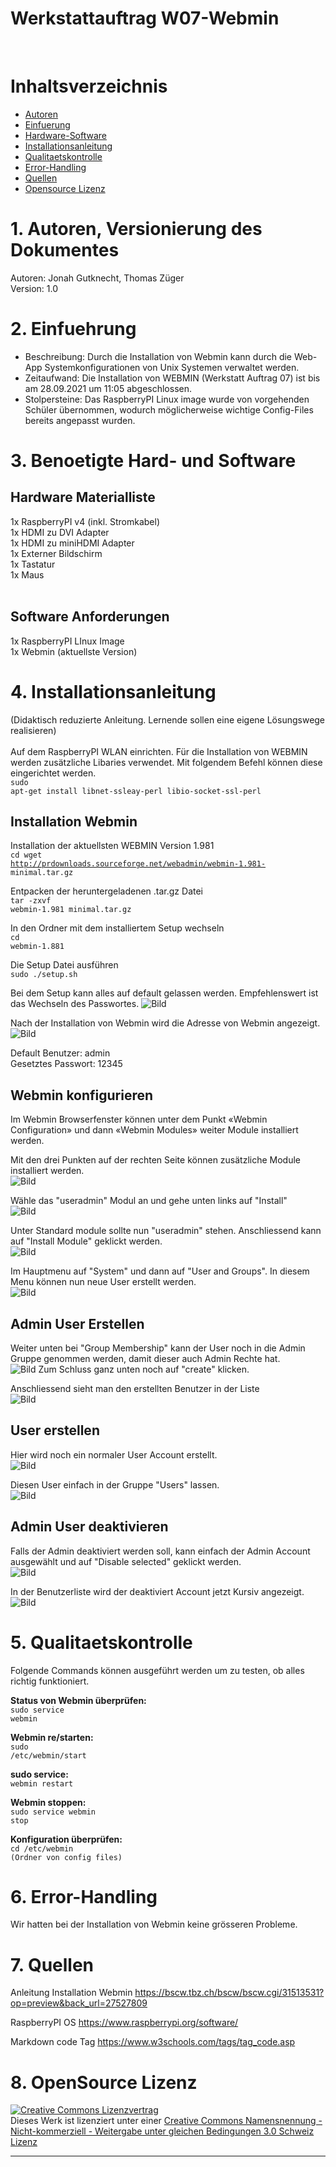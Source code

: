 
# Werkstattauftrag W07-Webmin
<br>

# Inhaltsverzeichnis
 - [Autoren](#1-autoren-versionierung-des-dokumentes)
 - [Einfuerung](#2-einfuehrung)
 - [Hardware-Software](#3-benoetigte-hard--und-software)
 - [Installationsanleitung](#4-installationsanleitung)
 - [Qualitaetskontrolle](#5-qualitaetskontrolle)
 - [Error-Handling](#6-error-handling)
 - [Quellen](#7-quellen)
 - [Opensource Lizenz](#8-opensource-lizenz)





# 1. Autoren, Versionierung des Dokumentes
Autoren: Jonah Gutknecht, Thomas Züger<br>
Version: 1.0
<br>



# 2. Einfuehrung 
   - Beschreibung: Durch die Installation von Webmin kann durch die Web-App Systemkonfigurationen von Unix Systemen verwaltet werden. <br>
   - Zeitaufwand: Die Installation von WEBMIN (Werkstatt Auftrag 07) ist bis am 28.09.2021 um 11:05 abgeschlossen.<br>
   - Stolpersteine: Das RaspberryPI Linux image wurde von vorgehenden Schüler übernommen, wodurch möglicherweise wichtige Config-Files bereits angepasst wurden.<br>

# 3. Benoetigte Hard- und Software
  ## Hardware Materialliste<br>
  1x RaspberryPI v4 (inkl. Stromkabel)<br>
  1x HDMI zu DVI Adapter<br>
  1x HDMI zu miniHDMI Adapter<br>
  1x Externer Bildschirm<br>
  1x Tastatur<br>
  1x Maus<br>
  <br>

  ## Software Anforderungen<br>
1x RaspberryPI LInux Image<br>
1x Webmin (aktuellste Version)<br>


# 4. Installationsanleitung
 (Didaktisch reduzierte Anleitung. Lernende sollen eine eigene Lösungswege realisieren)<br>
 <br>
 Auf dem RaspberryPI WLAN einrichten.
 Für die Installation von WEBMIN werden zusätzliche Libaries verwendet. Mit folgendem Befehl können diese eingerichtet werden.<br>
 <code>sudo apt-get install libnet-ssleay-perl libio-socket-ssl-perl</code>

## Installation Webmin<br>
Installation der aktuellsten WEBMIN Version 1.981<br>
<code>cd wget http://prdownloads.sourceforge.net/webadmin/webmin-1.981-
minimal.tar.gz</code>

Entpacken der heruntergeladenen .tar.gz Datei<br>
<code>tar -zxvf webmin-1.981 minimal.tar.gz</code>

In den Ordner mit dem installiertem Setup wechseln<br>
<code>cd webmin-1.881</code>

Die Setup Datei ausführen<br>
<code>sudo ./setup.sh</code>

Bei dem Setup kann alles auf default gelassen werden. Empfehlenswert ist das Wechseln des Passwortes. 
![Bild](/Bilder/change_password.png)

Nach der Installation von Webmin wird die Adresse von Webmin angezeigt. 
![Bild](/Bilder/webmin_installation_finished.png)

Default Benutzer: admin<br>
Gesetztes Passwort: 12345

## Webmin konfigurieren<br>

Im Webmin Browserfenster können unter dem Punkt «Webmin
Configuration» und dann «Webmin Modules» weiter Module installiert werden.

Mit den drei Punkten auf der rechten Seite können zusätzliche Module installiert werden.<br>
![Bild](/Bilder/webmin_additionally_modules.png)

Wähle das "useradmin" Modul an und gehe unten links auf "Install"<br>
![Bild](/Bilder/install_useradmin.png)

Unter Standard module sollte nun "useradmin" stehen. Anschliessend kann auf "Install Module" geklickt werden.<br>
![Bild](/Bilder/install_module.png)

Im Hauptmenu auf "System" und dann auf "User and Groups". In diesem Menu können nun neue User erstellt werden.<br>
![Bild](/Bilder/create_user.png)

## Admin User Erstellen<br>

Weiter unten bei "Group Membership" kann der User noch in die Admin Gruppe genommen werden, damit dieser auch Admin Rechte hat.<br>
![Bild](/Bilder/group_membership.png)
Zum Schluss ganz unten noch auf "create" klicken.

Anschliessend sieht man den erstellten Benutzer in der Liste<br>
![Bild](/Bilder/created_user.png)

## User erstellen<br>

Hier wird noch ein normaler User Account erstellt.<br>
![Bild](/Bilder/create_user_account.png)

Diesen User einfach in der Gruppe "Users" lassen.<br>
![Bild](/Bilder/group_membership2.png)

## Admin User deaktivieren<br>
Falls der Admin deaktiviert werden soll, kann einfach der Admin Account ausgewählt und auf "Disable selected" geklickt werden.<br>
![Bild](/Bilder/admin_user_deactivate.png)

In der Benutzerliste wird der deaktiviert Account jetzt Kursiv angezeigt.<br>
![Bild](/Bilder/disabled.png)



# 5. Qualitaetskontrolle
Folgende Commands können ausgeführt werden um zu testen, ob alles richtig funktioniert.

**Status von Webmin überprüfen:**<br>
<code>sudo service webmin </code>   

**Webmin re/starten:**<br>
<code>sudo /etc/webmin/start</code>

**sudo service:**<br>
<code>webmin restart</code>

**Webmin stoppen:**<br>
<code>sudo service webmin stop</code>

**Konfiguration überprüfen:**<br>
<code>cd /etc/webmin (Ordner von config files)</code>


# 6. Error-Handling 

Wir hatten bei der Installation von Webmin keine grösseren Probleme.


# 7. Quellen
Anleitung Installation Webmin
https://bscw.tbz.ch/bscw/bscw.cgi/31513531?op=preview&back_url=27527809

RaspberryPI OS
https://www.raspberrypi.org/software/

Markdown code Tag
https://www.w3schools.com/tags/tag_code.asp

# 8. OpenSource Lizenz

<a rel="license" href="http://creativecommons.org/licenses/by-nc-sa/3.0/ch/"><img alt="Creative Commons Lizenzvertrag" style="border-width:0" src="https://i.creativecommons.org/l/by-nc-sa/3.0/ch/88x31.png" /></a><br />Dieses Werk ist lizenziert unter einer <a rel="license" href="http://creativecommons.org/licenses/by-nc-sa/3.0/ch/">Creative Commons Namensnennung - Nicht-kommerziell - Weitergabe unter gleichen Bedingungen 3.0 Schweiz Lizenz</a>

 

- - -